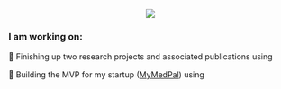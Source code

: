 <p align="center">
  <img src="https://i.imgur.com/TZizp0r.gif">
</p>

### I am working on:
🔬 Finishing up two research projects and associated publications using <img src="https://www.r-project.org/logo/Rlogo.png" height="15"> 

🚀 Building the MVP for my startup ([MyMedPal](https://www.mymedpal.app/)) using <img src="https://cdn.worldvectorlogo.com/logos/flutter-logo.svg" height="15">
